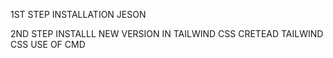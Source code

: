 1ST STEP
INSTALLATION JESON

2ND STEP
INSTALLL NEW VERSION IN TAILWIND CSS
CRETEAD TAILWIND CSS
USE OF CMD
